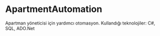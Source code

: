# ApartmentAutomation
Apartman yöneticisi için yardımcı otomasyon. Kullandığı teknolojiler: C#, SQL, ADO.Net
